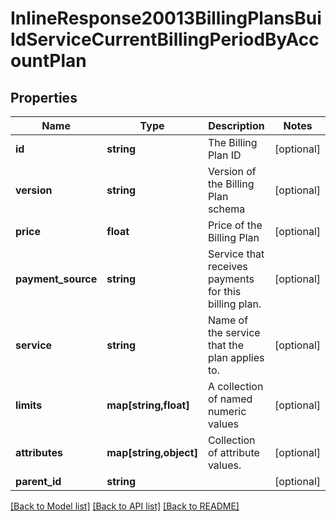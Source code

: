 # InlineResponse20013BillingPlansBuildServiceCurrentBillingPeriodByAccountPlan

## Properties
Name | Type | Description | Notes
------------ | ------------- | ------------- | -------------
**id** | **string** | The Billing Plan ID | [optional] 
**version** | **string** | Version of the Billing Plan schema | [optional] 
**price** | **float** | Price of the Billing Plan | [optional] 
**payment_source** | **string** | Service that receives payments for this billing plan. | [optional] 
**service** | **string** | Name of the service that the plan applies to. | [optional] 
**limits** | **map[string,float]** | A collection of named numeric values | [optional] 
**attributes** | **map[string,object]** | Collection of attribute values. | [optional] 
**parent_id** | **string** |  | [optional] 

[[Back to Model list]](../README.md#documentation-for-models) [[Back to API list]](../README.md#documentation-for-api-endpoints) [[Back to README]](../README.md)


